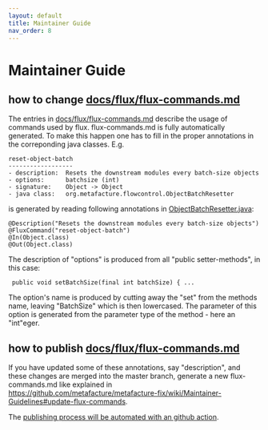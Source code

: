```yaml
---
layout: default
title: Maintainer Guide
nav_order: 8
---
```


# Maintainer Guide

## how to change [docs/flux/flux-commands.md](https://github.com/metafacture/metafacture-documentation/blob/master/docs/flux/flux-commands.md)

The entries in [docs/flux/flux-commands.md](https://github.com/metafacture/metafacture-documentation/blob/master/docs/flux/flux-commands.md) describe the usage of commands used by flux.
flux-commands.md is fully automatically generated. To make this happen one has to
fill in the proper annotations in the correponding java classes. E.g.

```
reset-object-batch
------------------
- description:  Resets the downstream modules every batch-size objects
- options:      batchsize (int)
- signature:    Object -> Object
- java class:   org.metafacture.flowcontrol.ObjectBatchResetter
```

is generated by reading following annotations in [ObjectBatchResetter.java](https://github.com/metafacture/metafacture-core/blob/511b4af8b993c85a33d6a18322258a195684d133/metafacture-flowcontrol/src/main/java/org/metafacture/flowcontrol/ObjectBatchResetter.java):

```
@Description("Resets the downstream modules every batch-size objects")
@FluxCommand("reset-object-batch")
@In(Object.class)
@Out(Object.class)
```
The description of "options" is produced from all "public setter-methods", in this case:
```
 public void setBatchSize(final int batchSize) { ...
```
The option's name is produced by cutting away the "set" from the methods name, leaving
"BatchSize" which is then lowercased. The parameter of this option is generated from the
parameter type of the method - here an "int"eger.

## how to publish [docs/flux/flux-commands.md](https://github.com/metafacture/metafacture-documentation/blob/28-use-jekyll-theme/docs/flux/flux-commands.md)

If you have updated some of these annotations, say "description", and these changes are
merged into the master branch, generate a new flux-commands.md like explained in https://github.com/metafacture/metafacture-fix/wiki/Maintainer-Guidelines#update-flux-commands.

The [publishing process will be automated with an github action](https://github.com/metafacture/metafacture-core/issues/368).

